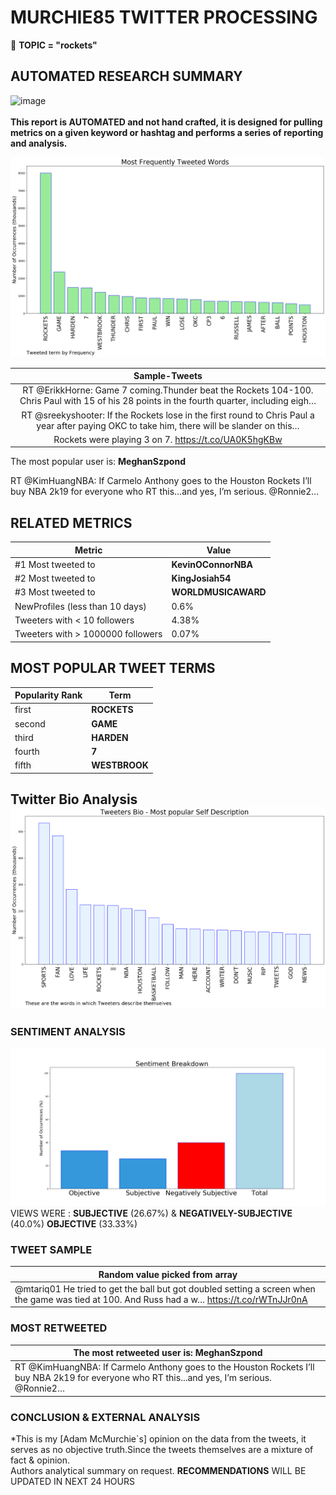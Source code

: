 # MURCHIE85 TWITTER PROCESSING 
&#x1F34E; **TOPIC = "rockets"**

## AUTOMATED RESEARCH SUMMARY

![image](https://marketingplatform.google.com/about/static/images/gmp/analytics-smb-benefit.jpg)
<br></br>
<b> This report is AUTOMATED and not hand crafted, it is designed for pulling metrics on a given keyword or hashtag and performs a series of reporting and analysis.</b>



![image](TWEETS.png)



|                **Sample-Tweets**        |
| :-------------: |
| RT @ErikkHorne: Game 7 coming.Thunder beat the Rockets 104-100. Chris Paul with 15 of his 28 points in the fourth quarter, including eigh… |
| RT @sreekyshooter: If the Rockets lose in the first round to Chris Paul a year after paying OKC to take him, there will be slander on this… |
| Rockets were playing 3 on 7. https://t.co/UA0K5hgKBw |

The most popular user is: **MeghanSzpond**
<div class="alert alert-block alert-danger"> RT @KimHuangNBA: If Carmelo Anthony goes to the Houston Rockets I’ll buy NBA 2k19 for everyone who RT this...and yes, I’m serious. @Ronnie2…</div>

## RELATED METRICS<br>
| Metric | Value |
| ------------- | ------------- |
| #1 Most tweeted to  | **KevinOConnorNBA** |
| #2 Most tweeted to  | **KingJosiah54** |
| #3 Most tweeted to  | **WORLDMUSICAWARD** |
| NewProfiles (less than 10 days) | 0.6%  |
| Tweeters with < 10 followers  | 4.38%|
| Tweeters with > 1000000 followers  | 0.07%  |



## MOST POPULAR TWEET TERMS 


| Popularity Rank  | Term |
| ------------- | ------------- |
| first  | **ROCKETS**  |
| second  | **GAME**  |
| third  | **HARDEN** |
| fourth  | **7**  |
| fifth  | **WESTBROOK**  |


## Twitter Bio Analysis![image](BIO.png)
### SENTIMENT ANALYSIS
![image](sentiment.png)
VIEWS WERE : **SUBJECTIVE**  (26.67%) & **NEGATIVELY-SUBJECTIVE** (40.0%) **OBJECTIVE** (33.33%)

### TWEET SAMPLE 
| Random value picked from array |
| ------------- |
|@mtariq01 He tried to get the ball but got doubled setting a screen when the game was tied at 100. And Russ had a w… https://t.co/rWTnJJr0nA |

### MOST RETWEETED 

| The most retweeted user is: **MeghanSzpond**  |
| ------------- |
| RT @KimHuangNBA: If Carmelo Anthony goes to the Houston Rockets I’ll buy NBA 2k19 for everyone who RT this...and yes, I’m serious. @Ronnie2… |

### CONCLUSION & EXTERNAL ANALYSIS

*This is my [Adam McMurchie`s] opinion on the data from the tweets, it serves as no objective truth.Since the tweets themselves are a mixture of fact & opinion.<br>
Authors analytical summary on request.
**RECOMMENDATIONS** WILL BE UPDATED IN NEXT  24 HOURS <br>